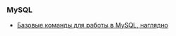 ### MySQL

+ [Базовые команды для работы в MySQL, наглядно](https://docs.google.com/document/d/1Q-c8dDdvk-ZK5y4w6gQkVMaD_stbEJBjf3vysq0SPHM/edit?usp=drive_link)
